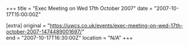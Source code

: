 +++
title = "Exec Meeting on Wed 17th October 2007"
date = "2007-10-17T15:00:00Z"

[extra]
original = "https://uwcs.co.uk/events/exec-meeting-on-wed-17th-october-2007-1474489001697/"    
end = "2007-10-17T16:30:00Z"
location = "N/A"
+++



